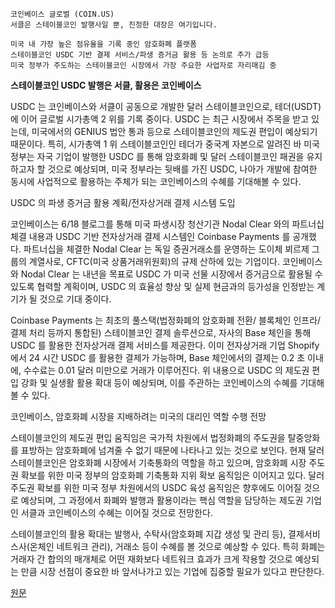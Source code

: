 ```
코인베이스 글로벌 (COIN.US)
서클은 스테이블코인 발행사일 뿐, 진정한 대장은 여기입니다.

미국 내 가장 높은 점유율을 기록 중인 암호화폐 플랫폼
스테이블코인 USDC 기반 결제 서비스/파생 증거금 활용 등 논의로 주가 급등
미국 정부가 주도하는 스테이블코인 시장에서 가장 주요한 사업자로 자리매김 중
```

**스테이블코인 USDC 발행은 서클, 활용은 코인베이스**

USDC 는 코인베이스와 서클이 공동으로 개발한 달러 스테이블코인으로, 테더(USDT)에 이어 글로벌 시가총액 2 위를 기록 중이다. USDC 는 최근 시장에서 주목을 받고 있는데, 미국에서의 GENIUS 법안 통과 등으로 스테이블코인의 제도권 편입이 예상되기 때문이다. 특히, 시가총액 1 위 스테이블코인인 테더가 중국계 자본으로 알려진 바 미국 정부는 자국 기업이 발행한 USDC 를 통해 암호화폐 및 달러 스테이블코인 패권을 유지하고자 할 것으로 예상되며, 미국 정부라는 뒷배를 가진 USDC, 나아가 개발에 참여한 동시에 사업적으로 활용하는 주체가 되는 코인베이스의 수혜를 기대해볼 수 있다.

USDC 의 파생 증거금 활용 계획/전자상거래 결제 시스템 도입 

코인베이스는 6/18 블로그를 통해 미국 파생시장 청산기관 Nodal Clear 와의 파트너십 체결 내용과 USDC 기반 전자상거래 결제 시스템인 Coinbase Payments 를 공개했다. 파트너십을 체결한 Nodal Clear 는 독일 증권거래소를 운영하는 도이체 뵈르제 그룹의 계열사로, CFTC(미국 상품거래위원회)의 규제 산하에 있는 기업이다. 코인베이스와 Nodal Clear 는 내년을 목표로 USDC 가 미국 선물 시장에서 증거금으로 활용될 수 있도록 협력할 계획이며, USDC 의 효율성 향상 및 실제 현금과의 등가성을 인정받는 계기가 될 것으로 기대 중이다.


Coinbase Payments 는 최초의 풀스택(법정화폐의 암호화폐 전환/ 블록체인 인프라/결제 처리 등까지 통합된) 스테이블코인 결제 솔루션으로, 자사의 Base 체인을 통해 USDC 를 활용한 전자상거래 결제 서비스를 제공한다. 이미 전자상거래 기업 Shopify에서 24 시간 USDC 를 활용한 결제가 가능하며, Base 체인에서의 결제는 0.2 초 이내에, 수수료는 0.01 달러 미만으로 거래가 이루어진다. 위 내용으로 USDC 의 제도권 편입 강화 및 실생활 활용 확대 등이 예상되며, 이를 주관하는 코인베이스의 수혜를 기대해볼 수 있다.

코인베이스, 암호화폐 시장을 지배하려는 미국의 대리인 역할 수행 전망

스테이블코인의 제도권 편입 움직임은 국가적 차원에서 법정화폐의 주도권을 탈중앙화를 표방하는 암호화폐에 넘겨줄 수 없기 때문에 나타나고 있는 것으로 보인다. 현재 달러 스테이블코인은 암호화폐 시장에서 기축통화의 역할을 하고 있으며, 암호화폐 시장 주도권 확보를 위한 미국 정부의 암호화폐 기축통화 지위 확보 움직임은 이어지고 있다. 달러 주도권 확보를 위한 미국 정부 차원에서의 USDC 육성 움직임은 향후에도 이어질 것으로 예상되며, 그 과정에서 화폐와 발행과 활용이라는 핵심 역할을 담당하는 제도권 기업인 서클과 코인베이스의 수혜는 이어질 것으로 전망한다.


스테이블코인의 활용 확대는 발행사, 수탁사(암호화폐 지갑 생성 및 관리 등), 결제서비스사(온체인 네트워크 관리), 거래소 등이 수혜를 볼 것으로 예상할 수 있다. 특히 화폐는 거래자 간 합의의 매개체로 어떤 재화보다 네트워크 효과가 크게 작용할 것으로 예상되는 만큼 시장 선점이 중요한 바 앞서나가고 있는 기업에 집중할 필요가 있다고 판단한다.

[원문](https://invest.kiwoom.com/inv/36599)
